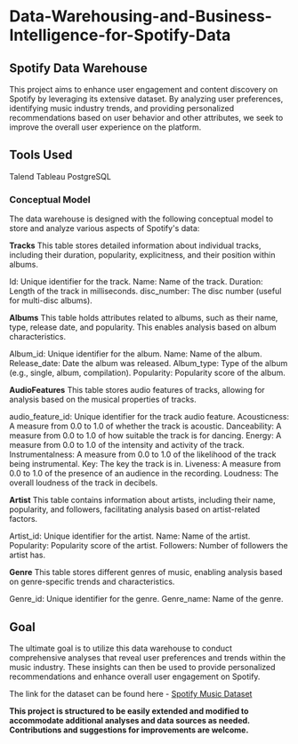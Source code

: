 # Data-Warehousing-and-Business-Intelligence-for-Spotify-Data


## Spotify Data Warehouse
This project aims to enhance user engagement and content discovery on Spotify by leveraging its extensive dataset. By analyzing user preferences, identifying music industry trends, and providing personalized recommendations based on user behavior and other attributes, we seek to improve the overall user experience on the platform.


## Tools Used
Talend
Tableau
PostgreSQL


### Conceptual Model
The data warehouse is designed with the following conceptual model to store and analyze various aspects of Spotify's data:

**Tracks**
This table stores detailed information about individual tracks, including their duration, popularity, explicitness, and their position within albums.

Id: Unique identifier for the track.
Name: Name of the track.
Duration: Length of the track in milliseconds.
disc_number: The disc number (useful for multi-disc albums).

**Albums**
This table holds attributes related to albums, such as their name, type, release date, and popularity. This enables analysis based on album characteristics.

Album_id: Unique identifier for the album.
Name: Name of the album.
Release_date: Date the album was released.
Album_type: Type of the album (e.g., single, album, compilation).
Popularity: Popularity score of the album.

**AudioFeatures**
This table stores audio features of tracks, allowing for analysis based on the musical properties of tracks.

audio_feature_id: Unique identifier for the track audio feature.
Acousticness: A measure from 0.0 to 1.0 of whether the track is acoustic.
Danceability: A measure from 0.0 to 1.0 of how suitable the track is for dancing.
Energy: A measure from 0.0 to 1.0 of the intensity and activity of the track.
Instrumentalness: A measure from 0.0 to 1.0 of the likelihood of the track being instrumental.
Key: The key the track is in.
Liveness: A measure from 0.0 to 1.0 of the presence of an audience in the recording.
Loudness: The overall loudness of the track in decibels.

**Artist**
This table contains information about artists, including their name, popularity, and followers, facilitating analysis based on artist-related factors.

Artist_id: Unique identifier for the artist.
Name: Name of the artist.
Popularity: Popularity score of the artist.
Followers: Number of followers the artist has.

**Genre**
This table stores different genres of music, enabling analysis based on genre-specific trends and characteristics.

Genre_id: Unique identifier for the genre.
Genre_name: Name of the genre.


## Goal
The ultimate goal is to utilize this data warehouse to conduct comprehensive analyses that reveal user preferences and trends within the music industry. These insights can then be used to provide personalized recommendations and enhance overall user engagement on Spotify.


The link for the dataset can be found here - [Spotify Music Dataset](https://www.kaggle.com/datasets/maltegrosse/8-m-spotify-tracks-genre-audio-features/data)


**This project is structured to be easily extended and modified to accommodate additional analyses and data sources as needed. Contributions and suggestions for improvements are welcome.**
